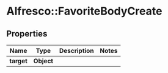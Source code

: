 # Alfresco::FavoriteBodyCreate

## Properties
Name | Type | Description | Notes
------------ | ------------- | ------------- | -------------
**target** | **Object** |  | 


